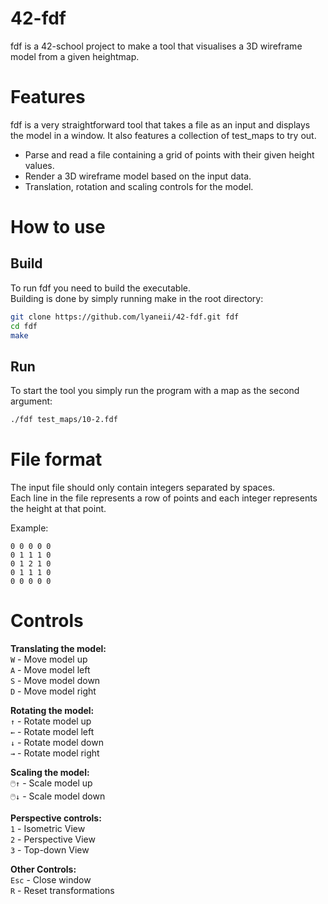 # 42-fdf
fdf is a 42-school project to make a tool that visualises a 3D wireframe model from a given heightmap.

# Features
fdf is a very straightforward tool that takes a file as an input and displays the model in a window. It also features a collection of test_maps to try out.
- Parse and read a file containing a grid of points with their given height values.
- Render a 3D wireframe model based on the input data.
- Translation, rotation and scaling controls for the model.

# How to use
## Build
To run fdf you need to build the executable.\
Building is done by simply running make in the root directory:
```bash
git clone https://github.com/lyaneii/42-fdf.git fdf
cd fdf
make
```
## Run
To start the tool you simply run the program with a map as the second argument:
```bash
./fdf test_maps/10-2.fdf
```

# File format
The input file should only contain integers separated by spaces. \
Each line in the file represents a row of points and each integer represents the height at that point.

Example:
```
0 0 0 0 0
0 1 1 1 0
0 1 2 1 0
0 1 1 1 0
0 0 0 0 0
```

# Controls
**Translating the model:**\
`W` - Move model up\
`A` - Move model left\
`S` - Move model down\
`D` - Move model right

**Rotating the model:**\
`↑` - Rotate model up\
`←` - Rotate model left\
`↓` - Rotate model down\
`→` - Rotate model right

**Scaling the model:**\
`🖱️↑` - Scale model up\
`🖱️↓` - Scale model down

**Perspective controls:**\
`1` - Isometric View\
`2` - Perspective View\
`3` - Top-down View

**Other Controls:**\
`Esc` - Close window\
`R` - Reset transformations
